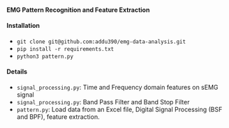 #### EMG Pattern Recognition and Feature Extraction

#### Installation

- `git clone git@github.com:addu390/emg-data-analysis.git`
- `pip install -r requirements.txt`
- `python3 pattern.py`

#### Details

- `signal_processing.py`: Time and Frequency domain features on sEMG signal
- `signal_processing.py`: Band Pass Filter and Band Stop Filter
- `pattern.py`: Load data from an Excel file, Digital Signal Processing (BSF and BPF), feature extraction.


